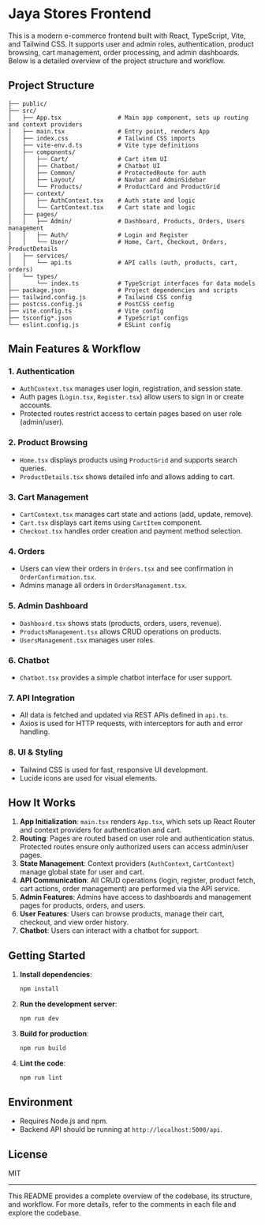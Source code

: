 # Jaya Stores Frontend

This is a modern e-commerce frontend built with React, TypeScript, Vite, and Tailwind CSS. It supports user and admin roles, authentication, product browsing, cart management, order processing, and admin dashboards. Below is a detailed overview of the project structure and workflow.

## Project Structure

```
├── public/
├── src/
│   ├── App.tsx                # Main app component, sets up routing and context providers
│   ├── main.tsx               # Entry point, renders App
│   ├── index.css              # Tailwind CSS imports
│   ├── vite-env.d.ts          # Vite type definitions
│   ├── components/
│   │   ├── Cart/              # Cart item UI
│   │   ├── Chatbot/           # Chatbot UI
│   │   ├── Common/            # ProtectedRoute for auth
│   │   ├── Layout/            # Navbar and AdminSidebar
│   │   └── Products/          # ProductCard and ProductGrid
│   ├── context/
│   │   ├── AuthContext.tsx    # Auth state and logic
│   │   └── CartContext.tsx    # Cart state and logic
│   ├── pages/
│   │   ├── Admin/             # Dashboard, Products, Orders, Users management
│   │   ├── Auth/              # Login and Register
│   │   └── User/              # Home, Cart, Checkout, Orders, ProductDetails
│   ├── services/
│   │   └── api.ts             # API calls (auth, products, cart, orders)
│   └── types/
│       └── index.ts           # TypeScript interfaces for data models
├── package.json               # Project dependencies and scripts
├── tailwind.config.js         # Tailwind CSS config
├── postcss.config.js          # PostCSS config
├── vite.config.ts             # Vite config
├── tsconfig*.json             # TypeScript configs
└── eslint.config.js           # ESLint config
```

## Main Features & Workflow

### 1. Authentication
- `AuthContext.tsx` manages user login, registration, and session state.
- Auth pages (`Login.tsx`, `Register.tsx`) allow users to sign in or create accounts.
- Protected routes restrict access to certain pages based on user role (admin/user).

### 2. Product Browsing
- `Home.tsx` displays products using `ProductGrid` and supports search queries.
- `ProductDetails.tsx` shows detailed info and allows adding to cart.

### 3. Cart Management
- `CartContext.tsx` manages cart state and actions (add, update, remove).
- `Cart.tsx` displays cart items using `CartItem` component.
- `Checkout.tsx` handles order creation and payment method selection.

### 4. Orders
- Users can view their orders in `Orders.tsx` and see confirmation in `OrderConfirmation.tsx`.
- Admins manage all orders in `OrdersManagement.tsx`.

### 5. Admin Dashboard
- `Dashboard.tsx` shows stats (products, orders, users, revenue).
- `ProductsManagement.tsx` allows CRUD operations on products.
- `UsersManagement.tsx` manages user roles.

### 6. Chatbot
- `Chatbot.tsx` provides a simple chatbot interface for user support.

### 7. API Integration
- All data is fetched and updated via REST APIs defined in `api.ts`.
- Axios is used for HTTP requests, with interceptors for auth and error handling.

### 8. UI & Styling
- Tailwind CSS is used for fast, responsive UI development.
- Lucide icons are used for visual elements.

## How It Works

1. **App Initialization**: `main.tsx` renders `App.tsx`, which sets up React Router and context providers for authentication and cart.
2. **Routing**: Pages are routed based on user role and authentication status. Protected routes ensure only authorized users can access admin/user pages.
3. **State Management**: Context providers (`AuthContext`, `CartContext`) manage global state for user and cart.
4. **API Communication**: All CRUD operations (login, register, product fetch, cart actions, order management) are performed via the API service.
5. **Admin Features**: Admins have access to dashboards and management pages for products, orders, and users.
6. **User Features**: Users can browse products, manage their cart, checkout, and view order history.
7. **Chatbot**: Users can interact with a chatbot for support.

## Getting Started

1. **Install dependencies**:
   ```bash
   npm install
   ```
2. **Run the development server**:
   ```bash
   npm run dev
   ```
3. **Build for production**:
   ```bash
   npm run build
   ```
4. **Lint the code**:
   ```bash
   npm run lint
   ```

## Environment
- Requires Node.js and npm.
- Backend API should be running at `http://localhost:5000/api`.

## License
MIT

---
This README provides a complete overview of the codebase, its structure, and workflow. For more details, refer to the comments in each file and explore the codebase.
